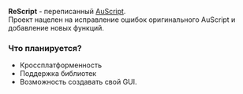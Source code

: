 **ReScript** - переписанный [AuScript](https://github.com/etar125/AuScript).  
Проект нацелен на исправление ошибок оригинального AuScript и добавление новых функций.

### Что планируется?
- Кроссплатформенность
- Поддержка библиотек
- Возможность создавать свой GUI.

